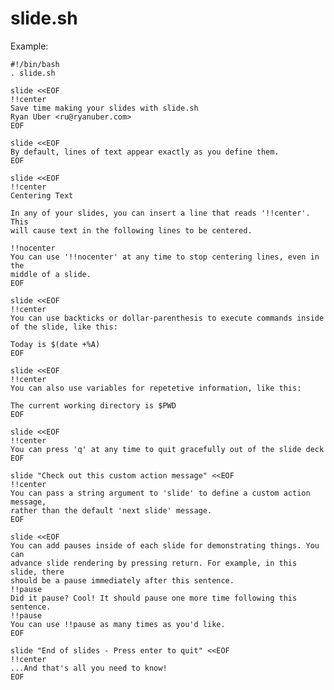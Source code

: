 slide.sh
========

Example:

    #!/bin/bash
    . slide.sh

    slide <<EOF
    !!center
    Save time making your slides with slide.sh
    Ryan Uber <ru@ryanuber.com>
    EOF

    slide <<EOF
    By default, lines of text appear exactly as you define them.
    EOF

    slide <<EOF
    !!center
    Centering Text

    In any of your slides, you can insert a line that reads '!!center'. This
    will cause text in the following lines to be centered.

    !!nocenter
    You can use '!!nocenter' at any time to stop centering lines, even in the
    middle of a slide.
    EOF

    slide <<EOF
    !!center
    You can use backticks or dollar-parenthesis to execute commands inside
    of the slide, like this:

    Today is $(date +%A)
    EOF

    slide <<EOF
    !!center
    You can also use variables for repetetive information, like this:

    The current working directory is $PWD
    EOF

    slide <<EOF
    !!center
    You can press 'q' at any time to quit gracefully out of the slide deck
    EOF

    slide "Check out this custom action message" <<EOF
    !!center
    You can pass a string argument to 'slide' to define a custom action message,
    rather than the default 'next slide' message.
    EOF

    slide <<EOF
    You can add pauses inside of each slide for demonstrating things. You can
    advance slide rendering by pressing return. For example, in this slide, there
    should be a pause immediately after this sentence.
    !!pause
    Did it pause? Cool! It should pause one more time following this sentence.
    !!pause
    You can use !!pause as many times as you'd like.
    EOF

    slide "End of slides - Press enter to quit" <<EOF
    !!center
    ...And that's all you need to know!
    EOF
